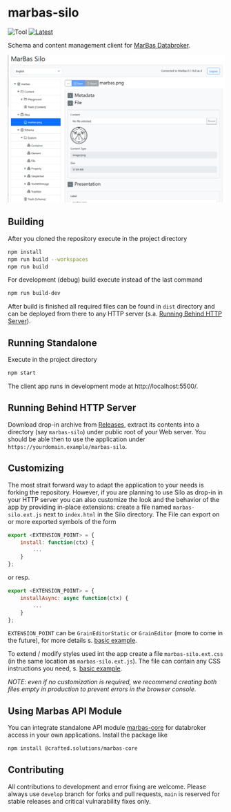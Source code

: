 # marbas-silo
![Tool](https://img.shields.io/badge/Node.js-18,20,22-lightblue?logo=nodedotjs&logoColor=white) [<img src="https://img.shields.io/github/v/release/Crafted-Solutions/marbas-silo" title="Latest">](../../releases/latest)

Schema and content management client for [MarBas Databroker](../../../marbas-databroker).

![Main Workspace](doc/screenshots/workspace.png)

## Building
After you cloned the repository execute in the project directory
```sh
npm install
npm run build --workspaces
npm run build
```
For development (debug) build execute instead of the last command
```sh
npm run build-dev
```
After build is finished all required files can be found in `dist` directory and can be deployed from there to any HTTP server (s.a. [Running Behind HTTP Server](#running-behind-http-server)).

## Running Standalone
Execute in the project directory
```sh
npm start
```
The client app runs in development mode at http://localhost:5500/.

## Running Behind HTTP Server
Download drop-in archive from [Releases](../../releases/latest), extract its contents into a directory (say `marbas-silo`) under public root of your Web server. You should be able then to use the application under `https://yourdomain.example/marbas-silo`.

## Customizing
The most strait forward way to adapt the application to your needs is forking the repository. However, if you are planning to use Silo as drop-in in your HTTP server you can also customize the look and the behavior of the app by providing in-place extensions: create a file named `marbas-silo.ext.js` next to `index.html` in the Silo directory. The File can export on or more exported symbols of the form
```javascript
export <EXTENSION_POINT> = {
	install: function(ctx) {
		...
	}
};
```
or resp.
```javascript
export <EXTENSION_POINT> = {
	installAsync: async function(ctx) {
		...
	}
};
```
`EXTENSION_POINT` can be `GrainEditorStatic` or `GrainEditor` (more to come in the future), for more details s. [basic example](doc/extensions/basic/marbas-silo.ext.js).

To extend / modify styles used int the app create a file `marbas-silo.ext.css` (in the same location as `marbas-silo.ext.js`). The file can contain any CSS instructions you need, s. [basic example](doc/extensions/basic/marbas-silo.ext.css).

*NOTE: even if no customization is required, we recommend creating both files empty in production to prevent errors in the browser console.*

## Using Marbas API Module
You can integrate standalone API module [marbas-core](https://www.npmjs.com/package/@crafted.solutions/marbas-core) for databroker access in your own applications. Install the package like
```sh
npm install @crafted.solutions/marbas-core
```

## Contributing
All contributions to development and error fixing are welcome. Please always use `develop` branch for forks and pull requests, `main` is reserved for stable releases and critical vulnarability fixes only. 